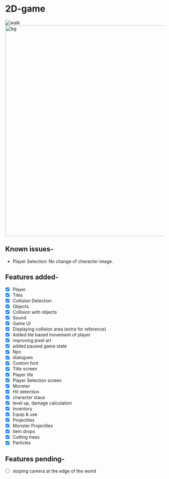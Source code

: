 # 2D-game

  
![walk](https://user-images.githubusercontent.com/87750128/168538484-ac02bcfb-e8bd-45e2-910d-832334ea2731.gif)
<img width="669" alt="bg" src="https://user-images.githubusercontent.com/87750128/168538835-70762dee-eee1-44b1-85ac-5d71f872aa45.png">






## Known issues-
- Player Selection: No change of character image.

## Features added-

- [x] Player
- [x] Tiles
- [x] Collision Detection
- [x] Objects
- [x] Collision with objects
- [x] Sound
- [x] Game UI
- [x] Displaying collision area (extra for reference)
- [x] Added tile based movement of player 
- [x] improving pixel art
- [x] added paused game state
- [x] Npc
- [x] dialogues 
- [x] Custom font
- [x] Title screen
- [x] Player life
- [x] Player Selection screen
- [x] Monster
- [x] Hit detection
- [x] character staus
- [x] level up, damage calculation
- [x] Inventory 
- [x] Equip & use
- [x] Projectiles
- [x] Monster Projectiles
- [x] Item drops
- [x] Cutting trees
- [x] Particles
## Features pending-

- [ ] stoping camera at the edge of the world

